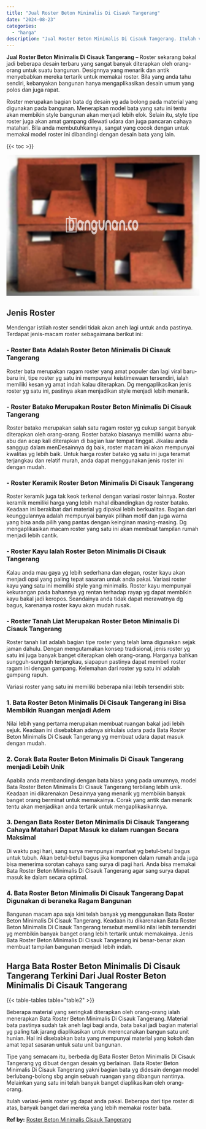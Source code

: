 ```yaml
---
title: "Jual Roster Beton Minimalis Di Cisauk Tangerang"
date: "2024-08-23"
categories: 
  - "harga"
description: "Jual Roster Beton Minimalis Di Cisauk Tangerang. Itulah variasi-jenis roster yg dapat anda pakai. Beberapa dari tipe roster di atas, banyak banget dari merek..."
---
```


**Jual Roster Beton Minimalis Di Cisauk Tangerang** – Roster sekarang bakal jadi beberapa desain terbaru yang sangat banyak diterapkan oleh orang-orang untuk suatu bangunan. Designnya yang menarik dan antik menyebabkan mereka tertarik untuk memakai roster. Bila yang anda tahu sendiri, kebanyakan bangunan hanya mengaplikasikan desain umum yang polos dan juga rapat.

Roster merupakan bagian bata dg desain yg ada bolong pada material yang digunakan pada bangunan. Menerapkan model bata yang satu ini tentu akan membikin style bangunan akan menjadi lebih elok. Selain itu, style tipe roster juga akan amat gampang dilewati udara dan juga pancaran cahaya matahari. Bila anda membutuhkannya, sangat yang cocok dengan untuk memakai model roster ini dibandingi dengan desain bata yang lain.

{{< toc >}}

![Jual Roster Beton Minimalis Di Cisauk Tangerang](/images/bata-roster-minimalis-14.png)

## Jenis Roster

Mendengar istilah roster sendiri tidak akan aneh lagi untuk anda pastinya. Terdapat jenis-macam roster sebagaimana berikut ini:

### \- Roster Bata Adalah Roster Beton Minimalis Di Cisauk Tangerang

Roster bata merupakan ragam roster yang amat populer dan lagi viral baru-baru ini, tipe roster yg satu ini mempunyai keistimewaan tersendiri, ialah memiliki kesan yg amat indah kalau diterapkan. Dg mengaplikasikan jenis roster yg satu ini, pastinya akan menjadikan style menjadi lebih menarik.

### \- Roster Batako Merupakan Roster Beton Minimalis Di Cisauk Tangerang

Roster batako merupakan salah satu ragam roster yg cukup sangat banyak diterapkan oleh orang-orang. Roster batako biasanya memiliki warna abu-abu dan acap kali diterapkan di bagian luar tempat tinggal. Jikalau anda sanggup dalam menDesainnya dg baik, roster macam ini akan mempunyai kwalitas yg lebih baik. Untuk harga roster batako yg satu ini juga teramat terjangkau dan relatif murah, anda dapat menggunakan jenis roster ini dengan mudah.

### \- Roster Keramik Roster Beton Minimalis Di Cisauk Tangerang

Roster keramik juga tak keok terkenal dengan variasi roster lainnya. Roster keramik memiliki harga yang lebih mahal dibandingkan dg roster batako. Keadaan ini berakibat dari material yg dipakai lebih berkualitas. Bagian dari keunggulannya adalah mempunyai banyak pilihan motif dan juga warna yang bisa anda pilih yang pantas dengan keinginan masing-masing. Dg mengaplikasikan macam roster yang satu ini akan membuat tampilan rumah menjadi lebih cantik.

### \- Roster Kayu Ialah Roster Beton Minimalis Di Cisauk Tangerang

Kalau anda mau gaya yg lebih sederhana dan elegan, roster kayu akan menjadi opsi yang paling tepat sasaran untuk anda pakai. Variasi roster kayu yang satu ini memiliki style yang minimalis. Roster kayu mempunyai kekurangan pada bahannya yg rentan terhadap rayap yg dapat membikin kayu bakal jadi keropos. Seandainya anda tidak dapat merawatnya dg bagus, karenanya roster kayu akan mudah rusak.

### \- Roster Tanah Liat Merupakan Roster Beton Minimalis Di Cisauk Tangerang

Roster tanah liat adalah bagian tipe roster yang telah lama digunakan sejak jaman dahulu. Dengan mengutamakan konsep tradisional, jenis roster yg satu ini juga banyak banget diterapkan oleh orang-orang. Harganya bahkan sungguh-sungguh terjangkau, siapapun pastinya dapat membeli roster ragam ini dengan gampang. Kelemahan dari roster yg satu ini adalah gampang rapuh.

Variasi roster yang satu ini memiliki beberapa nilai lebih tersendiri sbb:

### 1\. Bata Roster Beton Minimalis Di Cisauk Tangerang ini Bisa Membikin Ruangan menjadi Adem

Nilai lebih yang pertama merupakan membuat ruangan bakal jadi lebih sejuk. Keadaan ini disebabkan adanya sirkulais udara pada Bata Roster Beton Minimalis Di Cisauk Tangerang yg membuat udara dapat masuk dengan mudah.

### 2\. Corak Bata Roster Beton Minimalis Di Cisauk Tangerang menjadi Lebih Unik

Apabila anda membandingi dengan bata biasa yang pada umumnya, model Bata Roster Beton Minimalis Di Cisauk Tangerang terbilang lebih unik. Keadaan ini dikarenakan Desainnya yang menarik yg membikin banyak banget orang berminat untuk memakainya. Corak yang antik dan menarik tentu akan menjadikan anda tertarik untuk mengaplikasikannya.

### 3\. Dengan Bata Roster Beton Minimalis Di Cisauk Tangerang Cahaya Matahari Dapat Masuk ke dalam ruangan Secara Maksimal

Di waktu pagi hari, sang surya mempunyai manfaat yg betul-betul bagus untuk tubuh. Akan betul-betul bagus jika komponen dalam rumah anda juga bisa menerima sorotan cahaya sang surya di pagi hari. Anda bisa memakai Bata Roster Beton Minimalis Di Cisauk Tangerang agar sang surya dapat masuk ke dalam secara optimal.

### 4\. Bata Roster Beton Minimalis Di Cisauk Tangerang Dapat Digunakan di beraneka Ragam Bangunan

Bangunan macam apa saja kini telah banyak yg menggunakan Bata Roster Beton Minimalis Di Cisauk Tangerang. Keadaan itu dikarenakan Bata Roster Beton Minimalis Di Cisauk Tangerang tersebut memiliki nilai lebih tersendiri yg membikin banyak banget orang lebih tertarik untuk memakainya. Jenis Bata Roster Beton Minimalis Di Cisauk Tangerang ini benar-benar akan membuat tampilan bangunan menjadi lebih indah.

## Harga Bata Roster Beton Minimalis Di Cisauk Tangerang Terkini Dari Jual Roster Beton Minimalis Di Cisauk Tangerang

{{< table-tables table="table2" >}}

Beberapa material yang seringkali diterapkan oleh orang-orang ialah menerapkan Bata Roster Beton Minimalis Di Cisauk Tangerang. Material bata pastinya sudah tak aneh lagi bagi anda, bata bakal jadi bagian material yg paling tak jarang diaplikasikan untuk merencanakan bangun satu unit hunian. Hal ini disebabkan bata yang mempunyai material yang kokoh dan amat tepat sasaran untuk satu unit bangunan.

Tipe yang semacam itu, berbeda dg Bata Roster Beton Minimalis Di Cisauk Tangerang yg dibuat dengan desain yg berlainan. Bata Roster Beton Minimalis Di Cisauk Tangerang yakni bagian bata yg didesain dengan model berlubang-bolong sbg angin sebuah ruangan yang dibangun nantinya. Melainkan yang satu ini telah banyak banget diaplikasikan oleh orang-orang.

Itulah variasi-jenis roster yg dapat anda pakai. Beberapa dari tipe roster di atas, banyak banget dari mereka yang lebih memakai roster bata.

**Ref by:** [Roster Beton Minimalis Cisauk Tangerang](https://id.wikipedia.org/wiki/Roster)
